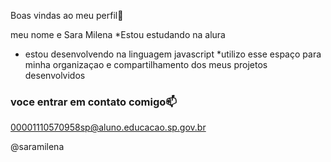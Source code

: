 Boas vindas ao meu perfil💙

meu nome e Sara Milena
*Estou estudando na alura

* estou desenvolvendo na linguagem javascript
*utilizo esse espaço para minha organizaçao e compartilhamento dos meus projetos desenvolvidos

### voce entrar em contato comigo📫
  
00001110570958sp@aluno.educacao.sp.gov.br

@saramilena
  




